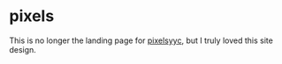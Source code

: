 # pixels

This is no longer the landing page for [pixelsyyc](pixelsyyc.com), but I truly loved this site design.
